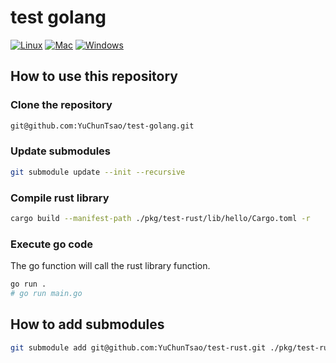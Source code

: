 # test golang

[![Linux](https://github.com/YuChunTsao/test-golang/actions/workflows/linux.yml/badge.svg)](https://github.com/YuChunTsao/test-golang/actions/workflows/linux.yml)
[![Mac](https://github.com/YuChunTsao/test-golang/actions/workflows/mac.yml/badge.svg)](https://github.com/YuChunTsao/test-golang/actions/workflows/mac.yml)
[![Windows](https://github.com/YuChunTsao/test-golang/actions/workflows/windows.yml/badge.svg)](https://github.com/YuChunTsao/test-golang/actions/workflows/windows.yml)

## How to use this repository

### Clone the repository

```bash
git@github.com:YuChunTsao/test-golang.git
```

### Update submodules

```bash
git submodule update --init --recursive
```

### Compile rust library

```bash
cargo build --manifest-path ./pkg/test-rust/lib/hello/Cargo.toml -r
```

### Execute go code

The go function will call the rust library function.

```bash
go run .
# go run main.go
```

## How to add submodules

```bash
git submodule add git@github.com:YuChunTsao/test-rust.git ./pkg/test-rust
```
